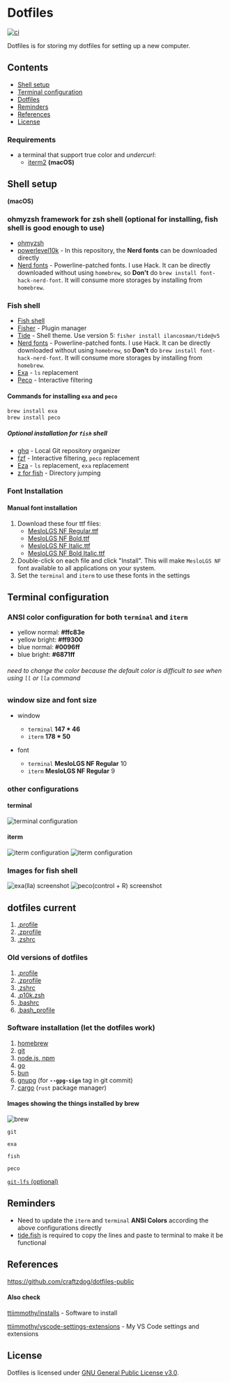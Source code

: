 # Dotfiles
[![ci](https://github.com/ttiimmothy/dotfiles/actions/workflows/ci.yml/badge.svg)](https://github.com/ttiimmothy/dotfiles/actions/workflows/ci.yml)

Dotfiles is for storing my dotfiles for setting up a new computer.

## Contents

- [Shell setup](#shell-setup)
- [Terminal configuration](#terminal-configuration)
- [Dotfiles](#dotfiles-current)
- [Reminders](#reminders)
- [References](#references)
- [License](#license)

### Requirements

- a terminal that support true color and *undercurl*:
  - [iterm2](https://iterm2.com/) **(macOS)**

## Shell setup
**(macOS)**

### ohmyzsh framework for zsh shell (optional for installing, fish shell is good enough to use)

- [ohmyzsh](https://ohmyz.sh/)
- [powerlevel10k](https://github.com/romkatv/powerlevel10k) - In this repository, the **Nerd fonts** can be downloaded directly
- [Nerd fonts](https://github.com/ryanoasis/nerd-fonts) - Powerline-patched fonts. I use Hack. It can be directly downloaded without using `homebrew`, so **Don't** do `brew install font-hack-nerd-font`. It will consume more storages by installing from `homebrew`.


### Fish shell

- [Fish shell](https://fishshell.com/)
- [Fisher](https://github.com/jorgebucaran/fisher) - Plugin manager
- [Tide](https://github.com/IlanCosman/tide) - Shell theme. Use version 5: `fisher install ilancosman/tide@v5`
- [Nerd fonts](https://github.com/ryanoasis/nerd-fonts) - Powerline-patched fonts. I use Hack. It can be directly downloaded without using `homebrew`, so **Don't** do `brew install font-hack-nerd-font`. It will consume more storages by installing from `homebrew`.
- [Exa](https://github.com/ogham/exa) - `ls` replacement
- [Peco](https://github.com/peco/peco) - Interactive filtering

#### Commands for installing `exa` and `peco`

```bash
brew install exa
brew install peco
```

##### Optional installation for `fish` shell

- [ghq](https://github.com/x-motemen/ghq) - Local Git repository organizer
- [fzf](https://github.com/PatrickF1/fzf.fish) - Interactive filtering, `peco` replacement
- [Eza](https://github.com/eza-community/eza) - `ls` replacement, `exa` replacement
- [z for fish](https://github.com/jethrokuan/z) - Directory jumping

### Font Installation

#### Manual font installation

1. Download these four ttf files:
   - [MesloLGS NF Regular.ttf](
       https://github.com/romkatv/powerlevel10k-media/raw/master/MesloLGS%20NF%20Regular.ttf)
   - [MesloLGS NF Bold.ttf](
       https://github.com/romkatv/powerlevel10k-media/raw/master/MesloLGS%20NF%20Bold.ttf)
   - [MesloLGS NF Italic.ttf](
       https://github.com/romkatv/powerlevel10k-media/raw/master/MesloLGS%20NF%20Italic.ttf)
   - [MesloLGS NF Bold Italic.ttf](
       https://github.com/romkatv/powerlevel10k-media/raw/master/MesloLGS%20NF%20Bold%20Italic.ttf)
1. Double-click on each file and click "Install". This will make `MesloLGS NF` font available to all
   applications on your system.
1. Set the `terminal` and `iterm` to use these fonts in the settings

## Terminal configuration
### ANSI color configuration for both `terminal` and `iterm`

- yellow normal: **#ffc83e**
- yellow bright: **#ff9300**
- blue normal: **#0096ff**
- blue bright: **#6871ff**

###### need to change the color because the default color is difficult to see when using `ll` or `lla` command

### window size and font size

- window
  - `terminal` **147 * 46**
  - `iterm` **178 * 50**

- font
  - `terminal` **MesloLGS NF Regular** 10
  - `iterm` **MesloLGS NF Regular** 9

### other configurations

#### terminal

![terminal configuration](images/terminal_configuration.png)

#### iterm

![iterm configuration](images/iterm_configuration.png)
![iterm configuration](images/iterm_configuration1.png)

### Images for fish shell

![exa(lla) screenshot](images/lla.png)
![peco(control + R) screenshot](images/backward_search.png)

## dotfiles current

1. [.profile](.profile)
1. [.zprofile](.zprofile)
1. [.zshrc](.zshrc)

### Old versions of dotfiles

1. [.profile](.profile)
1. [.zprofile](.zprofile)
1. [.zshrc](core/.zshrc)
1. [.p10k.zsh](core/.p10k.zsh)
1. [.bashrc](core/.bashrc)
1. [.bash_profile](core/.bash_profile)

### Software installation (let the dotfiles work)

1. [homebrew](https://brew.sh/)
1. [git](https://git-scm.com/download/mac)
1. [node.js, npm](https://nodejs.org/en)
1. [go](https://go.dev/)
1. [bun](https://bun.sh/)
1. [gnupg](https://www.gnupg.org/download/) (for **`--gpg-sign`** tag in git commit)
1. [cargo](https://doc.rust-lang.org/cargo/getting-started/installation.html) (`rust` package manager)

#### Images showing the things installed by brew

![brew](images/brew_software.png)

`git`

`exa`

`fish`

`peco`

[`git-lfs` (optional)](https://git-lfs.com/)

## Reminders

- Need to update the `iterm` and `terminal` **ANSI Colors** according the above configurations directly
- [tide.fish](.config/fish/conf.d/tide.fish) is required to copy the lines and paste to terminal to make it be functional

## References

<https://github.com/craftzdog/dotfiles-public>

#### Also check

[ttiimmothy/installs](https://github.com/ttiimmothy/install) - Software to install

[ttiimmothy/vscode-settings-extensions](https://github.com/ttiimmothy/vscode-settings-extensions) - My VS Code settings and extensions

## License

Dotfiles is licensed under [GNU General Public License v3.0](LICENSE).